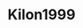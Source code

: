 <div align="center">

<!-- <img alt="LOGO" src="" width="256" height="256" /> -->

# Kilon1999

</div>

